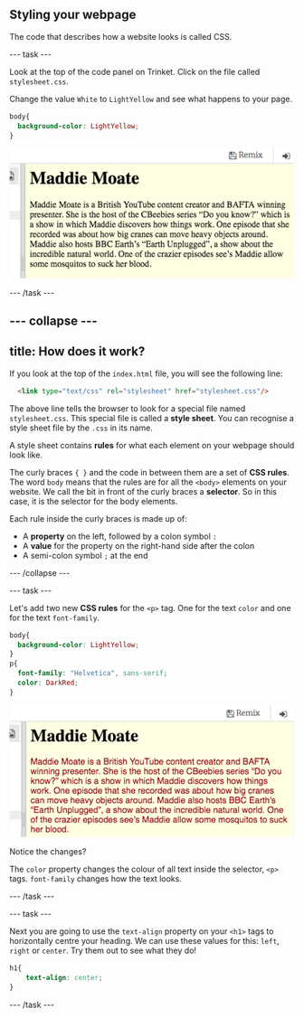 ## Styling your webpage

The code that describes how a website looks is called CSS.

--- task ---

Look at the top of the code panel on Trinket. Click on the file called `stylesheet.css`.

Change the value `White` to `LightYellow` and see what happens to your page.

```css
body{
  background-color: LightYellow;
}
```

![CSS background-color in code](images/yellowBackground.png "Yellow Background Colour")

--- /task ---

--- collapse ---
---
title: How does it work?
---

If you look at the top of the `index.html` file, you will see the following line:

```html
  <link type="text/css" rel="stylesheet" href="stylesheet.css"/>
```

The above line tells the browser to look for a special file named `stylesheet.css`. This special file is called a **style sheet**. You can recognise a style sheet file by the `.css` in its name. 
  
A style sheet contains **rules** for what each element on your webpage should look like.

The curly braces `{ }` and the code in between them are a set of **CSS rules**. The word `body` means that the rules are for all the `<body>` elements on your website. We call the bit in front of the curly braces a **selector**. So in this case, it is the selector for the body elements.

Each rule inside the curly braces is made up of:
  - A **property** on the left, followed by a colon symbol `:`
  - A **value** for the property on the right-hand side after the colon
  - A semi-colon symbol `;` at the end
   
--- /collapse ---

--- task ---

Let's add two new **CSS rules** for the `<p>` tag. One for the text `color` and one for the text `font-family`.

```css
body{
  background-color: LightYellow;
}
p{
  font-family: "Helvetica", sans-serif;
  color: DarkRed;
}
```

![CSS p selector rules in code](images/darkRedTextColour.png "now p selector has rules")

Notice the changes?

The `color` property changes the colour of all text inside the selector, `<p>` tags. `font-family` changes how the text looks.

--- /task ---

--- task ---

Next you are going to use the `text-align` property on your `<h1>` tags to horizontally centre your heading. We can use these values for this: `left`, `right` or `center`. Try them out to see what they do!

```css
h1{
    text-align: center;
}
```

--- /task ---